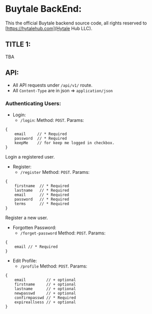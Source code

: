 # Buytale BackEnd:

This the official Buytale backend source code, all rights reserved to [https://hytalehub.com](Hytale Hub LLC).

## TITLE 1:

TBA

## API:

* All API requests under `/api/v1/` route.
* All `Content-Type` are in json => `application/json`

### Authenticating Users:

* Login:
	- `/login`:
		Method: `POST`.
		Params: 
```
{
	email     // * Required
	password  // * Required
	keepMe    // for keep me logged in checkbox.
}
```

Login a registered user.


* Register:
	- `/register`
		Method: `POST`.
		Params:
```
{
	firstname  // * Required
	lastname   // * Required
	email      // * Required
	password   // * Required
	terms      // * Required
}
```

Register a new user.

* Forgotten Password:
	- `/forget-password`
		Method: `POST`.
		Params:
```
{
	email // * Required
}
```

* Edit Profile:
	- `/profile`
		Method: `POST`.
		Params:
```
{
	email         // + optional
	firstname     // + optional
	lastname      // + optional
	newpasswd     // + optional
	confirmpasswd // * Required
	expireallsess // + optional
}
```


